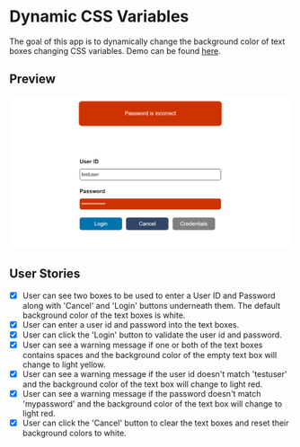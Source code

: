 # Dynamic CSS Variables

The goal of this app is to dynamically change the background color of text boxes changing CSS variables. Demo can be found [here](https://jamoliddinsaidov.github.io/practice-projects/1-beginner/08_dynamic_css_variables/index.html).

## Preview

![Input Example](./images/demo.png 'Preview')

## User Stories

- [x] User can see two boxes to be used to enter a User ID and Password along with 'Cancel' and 'Login' buttons underneath them. The default background color of the text boxes is white.
- [x] User can enter a user id and password into the text boxes.
- [x] User can click the 'Login' button to validate the user id and password.
- [x] User can see a warning message if one or both of the text boxes contains spaces and the background color of the empty text box will change to light yellow.
- [x] User can see a warning message if the user id doesn't match 'testuser' and the background color of the text box will change to light red.
- [x] User can see a warning message if the password doesn't match 'mypassword' and the background color of the text box will change to light red.
- [x] User can click the 'Cancel' button to clear the text boxes and reset their background colors to white.
